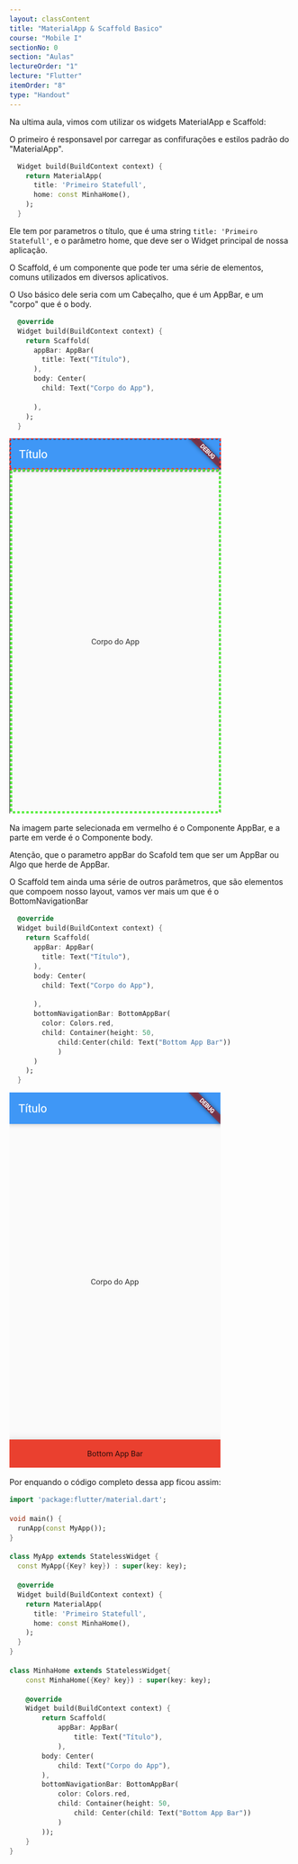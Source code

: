 ```yaml
---
layout: classContent
title: "MaterialApp & Scaffold Basico"
course: "Mobile I"
sectionNo: 0
section: "Aulas"
lectureOrder: "1"
lecture: "Flutter"
itemOrder: "8"
type: "Handout"
---
```


Na ultima aula, vimos com utilizar os widgets MaterialApp e Scaffold:

O primeiro é responsavel por carregar as confifurações e estilos padrão do
"MaterialApp". 

```dart
  Widget build(BuildContext context) {
    return MaterialApp(
      title: 'Primeiro Statefull',
      home: const MinhaHome(),
    );
  }
```

Ele tem por parametros o título, que é uma string `title: 'Primeiro Statefull'`,
e o parâmetro home, que deve ser o Widget principal de nossa aplicação. 

O Scaffold, é um componente que pode ter uma série de elementos, comuns
utilizados em diversos aplicativos. 

O Uso básico dele seria com um Cabeçalho, que é um AppBar, e um "corpo" que é o
body. 

```dart
  @override
  Widget build(BuildContext context) {
    return Scaffold(
      appBar: AppBar(
        title: Text("Título"),
      ),
      body: Center(
        child: Text("Corpo do App"), 
          
      ),
    );
  }
```


![](img/800.png)

Na imagem parte selecionada em vermelho é o Componente AppBar, e a parte em
verde é o Componente body.

Atenção, que o parametro appBar do Scafold tem que ser um AppBar ou Algo que
herde de AppBar.


O Scaffold tem ainda uma série de outros parâmetros, que são elementos que
compoem nosso layout, vamos ver mais um que é o BottomNavigationBar


```dart
  @override
  Widget build(BuildContext context) {
    return Scaffold(
      appBar: AppBar(
        title: Text("Título"),
      ),
      body: Center(
        child: Text("Corpo do App"), 
          
      ),
      bottomNavigationBar: BottomAppBar(
        color: Colors.red,
        child: Container(height: 50,
            child:Center(child: Text("Bottom App Bar"))
            )
      )
    );
  }
```


![](img/801.png)

Por enquando o código completo dessa app ficou assim: 

```dart
import 'package:flutter/material.dart';

void main() {
  runApp(const MyApp());
}

class MyApp extends StatelessWidget {
  const MyApp({Key? key}) : super(key: key);

  @override
  Widget build(BuildContext context) {
    return MaterialApp(
      title: 'Primeiro Statefull',
      home: const MinhaHome(),
    );
  }
}

class MinhaHome extends StatelessWidget{
    const MinhaHome({Key? key}) : super(key: key);

    @override
    Widget build(BuildContext context) {
        return Scaffold(
            appBar: AppBar(
                title: Text("Título"),
            ),
        body: Center(
            child: Text("Corpo do App"), 
        ),
        bottomNavigationBar: BottomAppBar(
            color: Colors.red,
            child: Container(height: 50,
                child: Center(child: Text("Bottom App Bar"))
            )
        ));
    }
}
```

